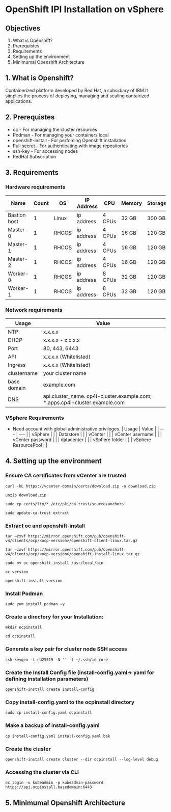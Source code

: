 # OpenShift IPI Installation on vSphere
## Objectives  

1. What is Openshift? 
2. Prerequistes  
3. Requirements
4. Setting up the environment  
5. Minimumal Openshift Architecture

 ## 1. What is Openshift?
Containerized platform developed by Red Hat, a subsidiary of IBM.It simplies the process of deploying, managing and scaling contairized applications.

## 2. Prerequistes
* oc - For managing the cluster resources 
* Podman - For managing your containers local 
* openshift-install - For perfoming Openshift installation 
* Pull secret - For authenticating with image repositories
* ssh-key - For accessing nodes
* RedHat Subscription

## 3. Requirements
### Hardware requirements 

  |  Name  | Count | OS | IP Address  | CPU | Memory | Storage |
  | ---    | ---   | --- | ---        | --- | ---    | ---     |
  | Bastion host    | 1   | Linux | ip address      | 4 CPUs  | 32 GB    | 300 GB      |
  |  Master-0    | 1   | RHCOS | ip address        | 4 CPUs | 16 GB    | 120 GB     |
  |  Master-1    | 1   | RHCOS | ip address        | 4 CPUs | 16 GB    | 120 GB     |
  |  Master-2    | 1   | RHCOS | ip address        | 4 CPUs | 16 GB    | 120 GB     |
  | Worker-0    | 1   | RHCOS | ip address        | 8 CPUs | 32 GB    | 120 GB     |
  | Worker-1    | 1   | RHCOS | ip address        | 8 CPUs | 32 GB    | 120 GB     |

### Network requirements 

  |  Usage      |   Value    |
  | ---    | ---   |
  |     NTP   |   x.x.x.x   |
  |    DHCP    |  x.x.x.x - x.x.x.x     |
  |     Port   |   80, 443, 6443   |
  |     API   |   x.x.x.x (Whitelisted)  |
  |     Ingress   |   x.x.x.x (Whitelisted)  |
  |     clustername   |   your cluster name  |
  |     base domain   |   example.com  |
  |     DNS   |   api.cluster_name. cp4i-cluster.example.com;  *.apps.cp4i-cluster.example.com |
  
  

### VSphere Requirements 
* Need account with global administrative privileges.
  |  Usage      |   Value    |
  | ---    | ---   |
  |   vSphere     |     |
  |   Datastore     |     |
  |   vCenter     |     |
  |   vCenter username     |     |
  |   vCenter password     |     |
  |   datacenter     |     |
  |   vSphere folder     |     |
  |   vSphere ResourcePool     |     |
  

## 4. Setting up the environment
### Ensure CA certificates from vCenter are trusted 

` curl -kL https://vcenter-domain/certs/download.zip -o download.zip `  

` unzip download.zip `

` sudo cp certs/lin/* /etc/pki/ca-trust/source/anchors ` 

` sudo update-ca-trust extract `

### Extract oc and openshift-install

` tar –zxvf https://mirror.openshift.com/pub/openshift-v4/clients/ocp/<ocp-version>/openshift-client-linux.tar.gz `

` tar –zxvf https://mirror.openshift.com/pub/openshift-v4/clients/ocp/<ocp-version>/openshift-install-linux.tar.gz `

` sudo mv oc openshift-install /usr/local/bin `

` oc version `
 
` openshift-install version ` 


### Install Podman 

` sudo yum install podman –y `

### Create a directory for your Installation: 

` mkdir ocpinstall `

` cd ocpinstall ` 

### Generate a key pair for cluster node SSH access 

` ssh-keygen -t ed25519 -N '' -f ~/.ssh/id_core `

### Create the Install Config file (install-config.yaml-> yaml for defining installation parameters) 
` openshift-install create install-config `

### Copy install-config.yaml to the ocpinstall directory 

` sudo cp install-config.yaml ocpinstall `

### Make a backup of install-config.yaml 

` cp install-config.yaml install-config.yaml.bak `


### Create the cluster 

` openshift-install create cluster --dir ocpinstall --log-level debug `

### Accessing the cluster via CLI
` oc login -u kubeadmin -p kubeadmin-password https://api.ocpinstall.basedomain:6443 `

## 5. Minimumal Openshift Architecture


